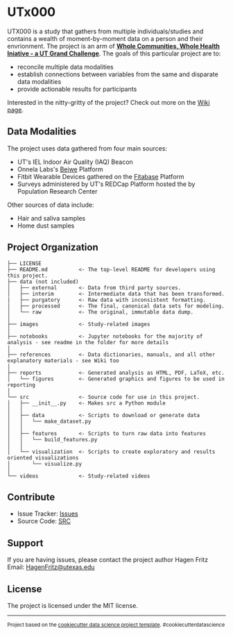 UTx000
==============================

UTX000 is a study that gathers from multiple individuals/studies and contains a wealth of moment-by-moment data on a person and their envrionment. The project is an arm of [**Whole Communities, Whole Health Iniative - a UT Grand Challenge**](https://bridgingbarriers.utexas.edu/whole-communities-whole-health/). The goals of this particular project are to:

* reconcile multiple data modalities
* establish connections between variables from the same and disparate data modalities
* provide actionable results for participants

Interested in the nitty-gritty of the project? Check out more on the [Wiki page](https://github.com/intelligent-environments-lab/utx000/wiki).

Data Modalities
------------
The project uses data gathered from four main sources:

* UT's IEL Indoor Air Quality (IAQ) Beacon
* Onnela Labs's [Beiwe](http://wiki.beiwe.org/wiki/Main_Page) Platform
* Fitbit Wearable Devices gathered on the [Fitabase](https://www.fitabase.com) Platform
* Surveys administered by UT's REDCap Platform hosted the by Population Research Center

Other sources of data include:
* Hair and saliva samples
* Home dust samples

Project Organization
------------

    ├── LICENSE
    ├── README.md          <- The top-level README for developers using this project.
    ├── data (not included)
    │   ├── external       <- Data from third party sources.
    │   ├── interim        <- Intermediate data that has been transformed.
    |   ├── purgatory      <- Raw data with inconsistent formatting.
    │   ├── processed      <- The final, canonical data sets for modeling.
    │   └── raw            <- The original, immutable data dump.
    │
    ├── images             <- Study-related images
    │
    ├── notebooks          <- Jupyter notebooks for the majority of analysis - see readme in the folder for more details
    │
    ├── references         <- Data dictionaries, manuals, and all other explanatory materials - see Wiki too
    │
    ├── reports            <- Generated analysis as HTML, PDF, LaTeX, etc.
    │   └── figures        <- Generated graphics and figures to be used in reporting
    │
    └── src                <- Source code for use in this project.
    │   ├── __init__.py    <- Makes src a Python module
    │   │
    │   ├── data           <- Scripts to download or generate data
    │   │   └── make_dataset.py
    │   │
    │   ├── features       <- Scripts to turn raw data into features 
    │   │   └── build_features.py
    │   │
    │   └── visualization  <- Scripts to create exploratory and results oriented visualizations
    │       └── visualize.py
    │
    └── videos             <- Study-related videos


Contribute
----------

- Issue Tracker: [Issues](github.com/intelligent-environments-lab/utx000/issues)
- Source Code: [SRC](github.com/intelligent-environments-lab/utx000/tree/master/src)

Support
-------

If you are having issues, please contact the project author Hagen Fritz <br>
Email: HagenFritz@utexas.edu

License
-------

The project is licensed under the MIT license.

-------

<p><small>Project based on the <a target="_blank" href="https://drivendata.github.io/cookiecutter-data-science/">cookiecutter data science project template</a>. #cookiecutterdatascience</small></p>
